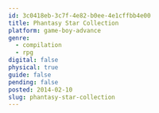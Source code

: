 ```yaml
---
id: 3c0418eb-3c7f-4e82-b0ee-4e1cffbb4e00
title: Phantasy Star Collection
platform: game-boy-advance
genre:
  - compilation
  - rpg
digital: false
physical: true
guide: false
pending: false
posted: 2014-02-10
slug: phantasy-star-collection
---
```

